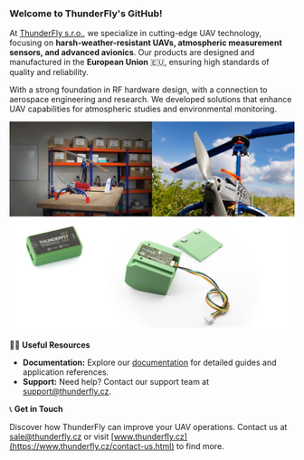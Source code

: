 ### Welcome to ThunderFly's GitHub!  

At [ThunderFly s.r.o.](https://www.thunderfly.cz/), we specialize in cutting-edge UAV technology, focusing on **harsh-weather-resistant UAVs, atmospheric measurement sensors, and advanced avionics**. Our products are designed and manufactured in the **European Union** 🇪🇺, ensuring high standards of quality and reliability.  

With a strong foundation in RF hardware design, with a connection to aerospace engineering and research. We developed solutions that enhance UAV capabilities for atmospheric studies and environmental monitoring.  

![ThunderFly products](/profile/img/TF_mosaic.jpg)  

👩‍💻 **Useful Resources**  

- **Documentation:** Explore our [documentation](https://docs.thunderfly.cz/) for detailed guides and application references.  
- **Support:** Need help? Contact our support team at support@thunderfly.cz.  

📞 **Get in Touch**  

Discover how ThunderFly can improve your UAV operations. Contact us at sale@thunderfly.cz or visit [www.thunderfly.cz](https://www.thunderfly.cz/contact-us.html) to find more.  
